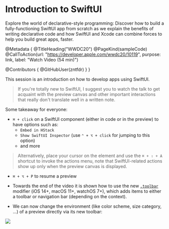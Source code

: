 # Introduction to SwiftUI

Explore the world of declarative-style programming: Discover how to build a fully-functioning SwiftUI app from scratch as we explain the benefits of writing declarative code and how SwiftUI and Xcode can combine forces to help you build great apps, faster.

@Metadata {
   @TitleHeading("WWDC20")
   @PageKind(sampleCode)
   @CallToAction(url: "https://developer.apple.com/wwdc20/10119", purpose: link, label: "Watch Video (54 min)")

   @Contributors {
      @GitHubUser(zntfdr)
   }
}



This session is an introduction on how to develop apps using SwiftUI. 

> If you're totally new to SwiftUI, I suggest you to watch the talk to get acquaint with the preview canvas and other important interactions that really don't translate well in a written note.

Some takeaway for everyone:

- `⌘ + click` on a SwiftUI component (either in code or in the preview) to have options such as:
  - `Embed in HStack`
  - `Show SwiftUI Inspector` (use `⌃ + ⌥ + click` for jumping to this option)
  - and more

> Alternatively, place your cursor on the element and use the `⌘ + ⇧ + A` shortcut to invoke the actions menu, note that SwiftUI-related actions show up only when the preview canvas is displayed.

- `⌘ + ⌥ + P` to resume a preview

- Towards the end of the video it is shown how to use the new [`.toolbar`][toolbarDoc] modifier (iOS 14+, macOS 11+, watchOS 7+), which adds items to either a toolbar or navigation bar (depending on the context).

- We can now change the environment (like color scheme, size category, ...) of a preview directly via its new toolbar:

![][previewImage]

[toolbarDoc]: https://developer.apple.com/documentation/swiftui/view/toolbar(content:)

[previewImage]: preview.png

